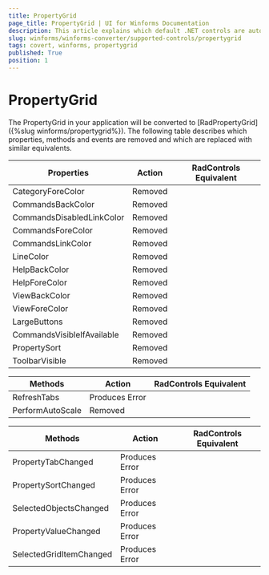 ```yaml
---
title: PropertyGrid
page_title: PropertyGrid | UI for Winforms Documentation
description: This article explains which default .NET controls are automatically converted.
slug: winforms/winforms-converter/supported-controls/propertygrid
tags: covert, winforms, propertygrid
published: True
position: 1
---
```


# PropertyGrid

The PropertyGrid in your application will be converted to [RadPropertyGrid]({%slug winforms/propertygrid%}). The following table describes which properties, methods and events are removed and which are replaced with similar equivalents.

|Properties|Action|RadControls Equivalent|
|---|---|---|
|CategoryForeColor|Removed|   |
|CommandsBackColor|Removed|   |
|CommandsDisabledLinkColor|Removed|   |
|CommandsForeColor|Removed|   |
|CommandsLinkColor|Removed|   |
|LineColor|Removed|   |
|HelpBackColor|Removed|   |
|HelpForeColor|Removed|   |
|ViewBackColor|Removed|   |
|ViewForeColor|Removed|   |
|LargeButtons|Removed|   |
|CommandsVisibleIfAvailable|Removed|   |
|PropertySort|Removed|   |
|ToolbarVisible|Removed|   |


|Methods|Action|RadControls Equivalent|
|---|---|---|
|RefreshTabs|Produces Error|   |
|PerformAutoScale|Removed|   |

|Methods|Action|RadControls Equivalent|
|---|---|---|
|PropertyTabChanged|Produces Error|   |
|PropertySortChanged|Produces Error|   |
|SelectedObjectsChanged|Produces Error|   |
|PropertyValueChanged|Produces Error|   |
|SelectedGridItemChanged|Produces Error|

